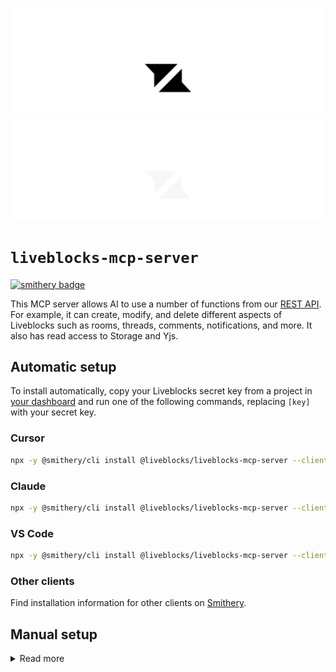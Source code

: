 <p align="center">
  <a href="https://liveblocks.io#gh-light-mode-only">
    <img src="https://raw.githubusercontent.com/liveblocks/liveblocks/main/.github/assets/header-light.svg" alt="Liveblocks" />
  </a>
  <a href="https://liveblocks.io#gh-dark-mode-only">
    <img src="https://raw.githubusercontent.com/liveblocks/liveblocks/main/.github/assets/header-dark.svg" alt="Liveblocks" />
  </a>
</p>

# `liveblocks-mcp-server`

[![smithery badge](https://smithery.ai/badge/@liveblocks/liveblocks-mcp-server)](https://smithery.ai/server/@liveblocks/liveblocks-mcp-server)

This MCP server allows AI to use a number of functions from our [REST API](https://liveblocks.io/docs/api-reference/rest-api-endpoints). For example, it can create, modify, and delete different aspects of Liveblocks such as rooms, threads, comments, notifications, and more. It also has read access to Storage and Yjs.

## Automatic setup

To install automatically, copy your Liveblocks secret key from a project in [your dashboard](https://liveblocks.io/dashboard) and run one of the following commands, replacing `[key]` with your secret key.

### Cursor

```bash
npx -y @smithery/cli install @liveblocks/liveblocks-mcp-server --client cursor --key [key]
```

### Claude

```bash
npx -y @smithery/cli install @liveblocks/liveblocks-mcp-server --client claude --key [key]
```

### VS Code

```bash
npx -y @smithery/cli install @liveblocks/liveblocks-mcp-server --client vscode --key [key]
```

### Other clients

Find installation information for other clients on [Smithery](https://smithery.ai/server/@liveblocks/liveblocks-mcp-server).

## Manual setup

<details><summary>Read more</summary>

<p></p>

1. Clone this repo.

```bash
git clone https://github.com/liveblocks/liveblocks-mcp-server.git
```

2. Build the project.

```bash
npm install
npm run build
```

3. Get your Liveblocks secret key from the [dashboard](https://liveblocks.io/dashboard).

```
sk_dev_Ns35f5G...
```

### Cursor

4. Go to File → Cursor Settings → MCP → Add new server.

5. Add the following, with the full path to the repo and your secret key:

```json
{
  "mcpServers": {
    "liveblocks-mcp-server": {
      "command": "node",
      "args": ["/full/path/to/the/repo/liveblocks-mcp-server/build/index.js"],
      "env": {
        "LIVEBLOCKS_SECRET_KEY": "sk_dev_Ns35f5G..."
      }
    }
  }
}
```

6. Check it's enabled in the MCP menu.

### Claude Desktop

4. Go to File → Settings → Developer → Edit Config.

5. Open the JSON file, `claude_desktop_config.json`.

6. Add the following, with the full path to the repo and your secret key:

```json
{
  "mcpServers": {
    "liveblocks-mcp-server": {
      "command": "node",
      "args": ["/full/path/to/the/repo/liveblocks-mcp-server/build/index.js"],
      "env": {
        "LIVEBLOCKS_SECRET_KEY": "sk_dev_Ns35f5G..."
      }
    }
  }
}
```

</details>
